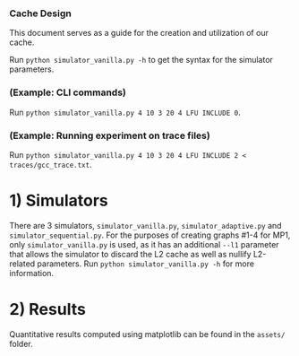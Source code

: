 ### Cache Design

This document serves as a guide for the creation and utilization of our cache.

Run `python simulator_vanilla.py -h` to get the syntax for the simulator parameters.

### (Example: CLI commands)

Run `python simulator_vanilla.py 4 10 3 20 4 LFU INCLUDE 0`.

### (Example: Running experiment on trace files)

Run `python simulator_vanilla.py 4 10 3 20 4 LFU INCLUDE 2 < traces/gcc_trace.txt`.

# 1) Simulators
There are 3 simulators, `simulator_vanilla.py`, `simulator_adaptive.py` and `simulator_sequential.py`. For the purposes of creating graphs #1-4 for MP1, only `simulator_vanilla.py` is used, as it has an additional `--l1` parameter that allows the simulator to discard the L2 cache as well as nullify L2-related parameters. Run `python simulator_vanilla.py -h` for more information.

# 2) Results
Quantitative results computed using matplotlib can be found in the `assets/` folder.
